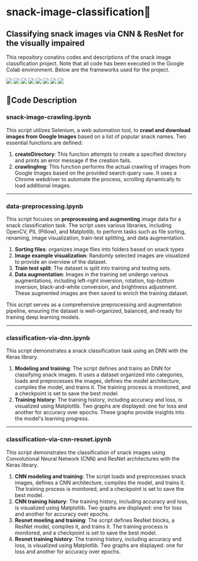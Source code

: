 # snack-image-classification🍪
## Classifying snack images via CNN & ResNet for the visually impaired 
This repository conatins codes and descriptions of the snack image classification project. Note that all code has been executed in the Google Colab environment. Below are the frameworks used for the project. 

<div align="left">
   <img src="https://img.shields.io/badge/Python-3776AB?style=flat-square&logo=Python&logoColor=white"/>
   <img src="https://img.shields.io/badge/Jupyter-F37626?style=flat-square&logo=Jupyter&logoColor=white"/>
   <img src="https://img.shields.io/badge/Selenium-43B02A?style=flat-square&logo=Selenium&logoColor=white"/>
   <img src="https://img.shields.io/badge/OpenCV-5C3EE8?style=flat-square&logo=OpenCV&logoColor=white"/>
   <img src="https://img.shields.io/badge/NumPy-013243?style=flat-square&logo=NumPy&logoColor=white"/>
   <img src="https://img.shields.io/badge/pandas-150458?style=flat-square&logo=pandas&logoColor=white"/>
   <img src="https://img.shields.io/badge/TensorFlow-FF6F00?style=flat-square&logo=TensorFlow&logoColor=white"/>
   <img src="https://img.shields.io/badge/Keras-D00000?style=flat-square&logo=Keras&logoColor=white"/>
</div>

## 📄Code Description
### snack-image-crawling.ipynb
This script utilizes Selenium, a web automation tool, to **crawl and download images from Google Images** based on a list of popular snack names.
Two essential functions are defined:
  1. **createDirectory**: This function attempts to create a specified directory and prints an error message if the creation fails.
  2. **crawlingImg**: This function performs the actual crawling of images from Google Images based on the provided search query `name`. It uses a Chrome webdriver to automate the process, scrolling dynamically to load additional images.

-----

### data-preprocessing.ipynb
This script focuses on **preprocessing and augmenting** image data for a snack classification task. The script uses various libraries, including OpenCV, PIL (Pillow), and Matplotlib, to perform tasks such as file sorting, renaming, image visualization, train-test splitting, and data augmentation.
   1. **Sorting files**: organizes image files into folders based on snack types
   2. **Image example visualization**: Randomly selected images are visualized to provide an overview of the dataset.
   3. **Train test split**: The dataset is split into training and testing sets.
   4. **Data augmentation**: Images in the training set undergo various augmentations, including left-right inversion, rotation, top-bottom inversion, black-and-white conversion, and brightness adjustment. These augmented images are then saved to enrich the training dataset.

This script serves as a comprehensive preprocessing and augmentation pipeline, ensuring the dataset is well-organized, balanced, and ready for training deep learning models.

-----

### classification-via-dnn.ipynb
This script demonstrates a snack classification task using an DNN with the Keras library.
   1. **Modeling and training**: The script defines and trains an DNN for classifying snack images. It uses a dataset organized into categories, loads and preprocesses the images, defines the model architecture, compiles the model, and trains it. The training process is monitored, and a checkpoint is set to save the best model.
   2. **Training history**: The training history, including accuracy and loss, is visualized using Matplotlib. Two graphs are displayed: one for loss and another for accuracy over epochs. These graphs provide insights into the model's learning progress.

-----

### classification-via-cnn-resnet.ipynb
This script demonstrates the classification of snack images using Convolutional Neural Network (CNN) and ResNet architectures with the Keras library.
   1. **CNN modeling and training**: The script loads and preprocesses snack images, defines a CNN architecture, compiles the model, and trains it. The training process is monitored, and a checkpoint is set to save the best model.
   2. **CNN training history**: The training history, including accuracy and loss, is visualized using Matplotlib. Two graphs are displayed: one for loss and another for accuracy over epochs.
   3. **Resnet moeling and training**: The script defines ResNet blocks, a ResNet model, compiles it, and trains it. The training process is monitored, and a checkpoint is set to save the best model.
   4. **Resnet training history**: The training history, including accuracy and loss, is visualized using Matplotlib. Two graphs are displayed: one for loss and another for accuracy over epochs.
